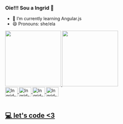 ### Oie!!! Sou a Ingrid 👋

- 🌱 I’m currently learning Angular.js
- 😄 Pronouns: she/ela


<div>
  <a href="https://github.com/s-ingrid">
  <img height="180em" src="https://github-readme-stats.vercel.app/api?username=s-ingrid&show_icons=true&theme=panda&include_all_comits=true&count_private=true"/>
  <img height="180em" src="https://github-readme-stats.vercel.app/api/top-langs/?username=s-ingrid&layout=compact&langs_count=16&theme=panda"/>
</div>
 
<div>
  <img align="center" alt="Ingrid-HTML" height="30" width="40" src="https://cdn.jsdelivr.net/gh/devicons/devicon/icons/html5/html5-original.svg"/>
  <img align="center" alt="Ingrid-CSS" height="30" width="40" src="https://cdn.jsdelivr.net/gh/devicons/devicon/icons/css3/css3-original.svg"/>
  <img align="center" alt="Ingrid-JS" height="30" width="40" src="https://cdn.jsdelivr.net/gh/devicons/devicon/icons/javascript/javascript-original.svg"/>
  <img align="center" alt="Ingrid-python" height="30" width="40" src="https://cdn.jsdelivr.net/gh/devicons/devicon/icons/vuejs/vuejs-original.svg"/>
</div><br>
 
  
 ## 💻 let's code <3
  
 
